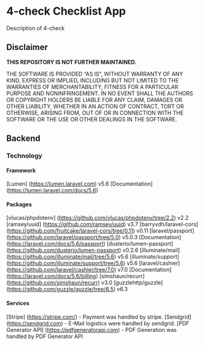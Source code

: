 # 4-check Checklist App

Description of 4-check

## Disclaimer

**THIS REPOSITORY IS NOT FURTHER MAINTAINED.**

THE SOFTWARE IS PROVIDED “AS IS”, WITHOUT WARRANTY OF ANY KIND, EXPRESS OR IMPLIED, INCLUDING BUT NOT LIMITED TO THE WARRANTIES OF MERCHANTABILITY, FITNESS FOR A PARTICULAR PURPOSE AND NONINFRINGEMENT. IN NO EVENT SHALL THE AUTHORS OR COPYRIGHT HOLDERS BE LIABLE FOR ANY CLAIM, DAMAGES OR OTHER LIABILITY, WHETHER IN AN ACTION OF CONTRACT, TORT OR OTHERWISE, ARISING FROM, OUT OF OR IN CONNECTION WITH THE SOFTWARE OR THE USE OR OTHER DEALINGS IN THE SOFTWARE.

## Backend

### Technology

#### Framework
[Lumen] (https://lumen.laravel.com) v5.6 [Documentation] (https://lumen.laravel.com/docs/5.6)

#### Packages

[vlucas/phpdotenv] (https://github.com/vlucas/phpdotenv/tree/2.2) v2.2
[ramsey/uuid] (https://github.com/ramsey/uuid) v3.7
[barryvdh/laravel-cors] (https://github.com/fruitcake/laravel-cors/tree/0.11) v0.11
[laravel/passport] (https://github.com/laravel/passport/tree/5.0) v5.0.3 [Documentation] (https://laravel.com/docs/5.6/passport)
[dusterio/lumen-passport] (https://github.com/dusterio/lumen-passport) v0.2.6
[illuminate/mail] (https://github.com/illuminate/mail/tree/5.6) v5.6
[illuminate/support] (https://github.com/illuminate/support/tree/5.6) v5.6
[laravel/cashier] (https://github.com/laravel/cashier/tree/7.0) v7.0 [Documentation] (https://laravel.com/docs/5.6/billing)
[simshaun/recurr] (https://github.com/simshaun/recurr) v3.0
[guzzlehttp/guzzle] (https://github.com/guzzle/guzzle/tree/6.5) v6.3

#### Services

[Stripe] (https://stripe.com/) - Payment was handled by stripe.
[Sendgrid] (https://sendgrid.com) - E-Mail logistics were handled by sendgrid.
[PDF Generator API] (https://pdfgeneratorapi.com) - PDF Generation was handled by PDF Generator API